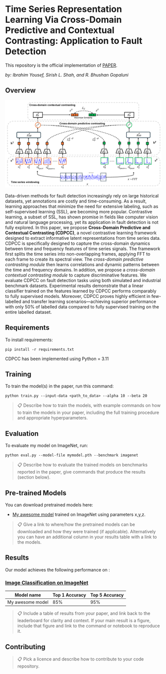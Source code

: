 # Time Series Representation Learning Via Cross-Domain Predictive and Contextual Contrasting: Application to Fault Detection

This repository is the official implementation of [PAPER](https://papers.ssrn.com/sol3/papers.cfm?abstract_id=5085741). 

_by: Ibrahim Yousef, Sirish L. Shah, and R. Bhushan Gopaluni_

## Overview

<p align="center">
<img src="images/CDPCC_Figure.png" width="800" class="center">
</p>


Data-driven methods for fault detection increasingly rely on large historical datasets, yet annotations are costly and time-consuming. As a result, learning approaches that minimize the need for extensive labeling, such as self-supervised learning (SSL), are becoming more popular. Contrastive learning, a subset of SSL, has shown promise in fields like computer vision and natural language processing, yet its application in fault detection is not fully explored. In this paper, we propose **Cross-Domain Predictive and Contextual Contrasting (CDPCC)**, a novel contrastive learning framework designed to extract informative latent representations from time series data. CDPCC is specifically designed to capture the cross-domain dynamics between time and frequency features of time series signals. The framework first splits the time series into non-overlapping frames, applying FFT to each frame to create its spectral view. The *cross-domain predictive contrasting module* then learns correlations and dynamic patterns between the time and frequency domains. In addition, we propose a *cross-domain contextual contrasting module* to capture discriminative features. We evaluate CDPCC on fault detection tasks using both simulated and industrial benchmark datasets. Experimental results demonstrate that a linear classifier trained on the features learned by CDPCC performs comparably to fully supervised models. Moreover, CDPCC proves highly efficient in few-labelled and transfer learning scenarios—achieving superior performance with only 50\% of labelled data compared to fully supervised training on the entire labelled dataset.


## Requirements

To install requirements:

```setup
pip install -r requirements.txt
```

CDPCC has been implemented using Python = 3.11

## Training

To train the model(s) in the paper, run this command:

```train
python train.py --input-data <path_to_data> --alpha 10 --beta 20
```

>📋  Describe how to train the models, with example commands on how to train the models in your paper, including the full training procedure and appropriate hyperparameters.

## Evaluation

To evaluate my model on ImageNet, run:

```eval
python eval.py --model-file mymodel.pth --benchmark imagenet
```

>📋  Describe how to evaluate the trained models on benchmarks reported in the paper, give commands that produce the results (section below).

## Pre-trained Models

You can download pretrained models here:

- [My awesome model](https://drive.google.com/mymodel.pth) trained on ImageNet using parameters x,y,z. 

>📋  Give a link to where/how the pretrained models can be downloaded and how they were trained (if applicable).  Alternatively you can have an additional column in your results table with a link to the models.

## Results

Our model achieves the following performance on :

### [Image Classification on ImageNet](https://paperswithcode.com/sota/image-classification-on-imagenet)

| Model name         | Top 1 Accuracy  | Top 5 Accuracy |
| ------------------ |---------------- | -------------- |
| My awesome model   |     85%         |      95%       |

>📋  Include a table of results from your paper, and link back to the leaderboard for clarity and context. If your main result is a figure, include that figure and link to the command or notebook to reproduce it. 


## Contributing

>📋  Pick a licence and describe how to contribute to your code repository. 
